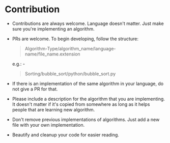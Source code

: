 # Contribution 

 - Contributions are always welcome. Language doesn't matter. Just make sure you're implementing an algorithm.

 - PRs are welcome. To begin developing, follow the structure:

    > Algorithm-Type/algorithm_name/language-name/file_name.extension

    e.g.: -

    > Sorting/bubble_sort/python/bubble_sort.py

 - If there is an implementation of the same algorithm in your language, do not give a PR for that.

 - Please include a description for the algorithm that you are implementing. It doesn't matter if it's copied from somewhere as long as it helps people that are learning new algorithm.

 - Don't remove previous implementations of algorithms. Just add a new file with your own implementation.

 - Beautify and cleanup your code for easier reading.